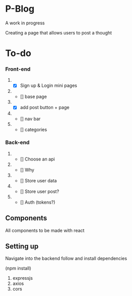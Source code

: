 # P-Blog

A work in progress

Creating a page that allows users to post a thought

# To-do

### Front-end

1. - [x] Sign up & Login mini pages
2. - [] base page
3. - [x] add post button + page
4. - [] nav bar
5. - [] categories

### Back-end

1. - [] Choose an api
2. - [] Why
3. - [] Store user data
4. - [] Store user post?
5. - [] Auth (tokens?)

## Components

All components to be made with react

## Setting up

Navigate into the backend follow and install dependencies

(npm install)

1. expressjs
2. axios
3. cors
